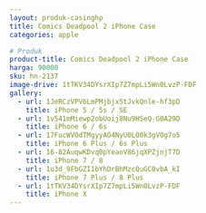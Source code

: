 ```yaml
---
layout: produk-casinghp
title: Comics Deadpool 2 iPhone Case
categories: apple

# Produk
product-title: Comics Deadpool 2 iPhone Case
harga: 90000
sku: hn-2137
image-drive: 1tTKV34DYsrXIp7Z7mpLi5Wn0LvzP-FDF
gallery:
  - url: 1JeRCzVPV6LmPMjbjx5tJvkQnle-hf3pD
    title: iPhone 5 / 5s / SE
  - url: 1v541mMiewp2obUoij8Nu9HSeQ-G0A29D
    title: iPhone 6 / 6s
  - url: 17FucWVOdTMgyyAO4NyU0LO0k3gVOg7o5
    title: iPhone 6 Plus / 6s Plus
  - url: 16-82AuqwKDvq0pYeaoV86jqXPZjnjT7D
    title: iPhone 7 / 8
  - url: 1u3d_9FbGZI1bYhDrBhMzcQuGC0vbA_kI
    title: iPhone 7 Plus / 8 Plus
  - url: 1tTKV34DYsrXIp7Z7mpLi5Wn0LvzP-FDF
    title: iPhone X
---
```


